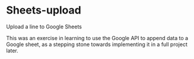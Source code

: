 # Sheets-upload
 Upload a line to Google Sheets

This was an exercise in learning to use the Google API to append data to a Google sheet, as a stepping stone towards implementing it in a full project later.
